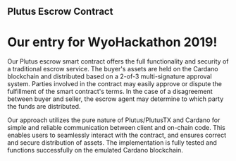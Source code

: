 ## Plutus Escrow Contract
# Our entry for WyoHackathon 2019!

Our Plutus escrow smart contract offers the full functionality and security of a traditional escrow service. The buyer's assets are held on the Cardano blockchain and distributed based on a 2-of-3 multi-signature approval system. Parties involved in the contract may easily approve or dispute the fulfillment of the smart contract's terms. In the case of a disagreement between buyer and seller, the escrow agent may determine to which party the funds are distributed.

Our approach utilizes the pure nature of Plutus/PlutusTX and Cardano for simple and reliable communication between client and on-chain code. This enables users to seamlessly interact with the contract, and ensures correct and secure distribution of assets. The implementation is fully tested and functions successfully on the emulated Cardano blockchain.
